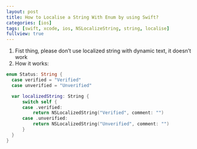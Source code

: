 ```yaml
---
layout: post
title: How to Localise a String With Enum by using Swift?
categories: [ios]
tags: [swift, xcode, ios, NSLocalizeString, string, localise]
fullview: true
---
```


1. Fist thing, please don’t use localized string with dynamic text, it doesn’t work
2. How it works:

```swift
enum Status: String {
  case verified = "Verified"
  case unverified = "Unverified"

  var localizedString: String {
      switch self {
      case .verified:
          return NSLocalizedString("Verified", comment: "")
      case .unverified:
          return NSLocalizedString("Unverified", comment: "")
      }
  }
}
```

